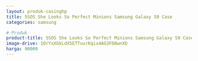 ```yaml
---
layout: produk-casinghp
title: 5SOS She Looks So Perfect Minions Samsung Galaxy S9 Case
categories: samsung

# Produk
product-title: 5SOS She Looks So Perfect Minions Samsung Galaxy S9 Case
image-drive: 1OrYxXGkLdX5ETTuurKqix4AG3FO8wnXD
harga: 90000
---
```


